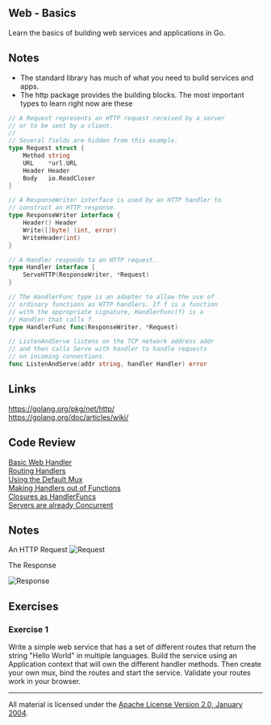 ## Web - Basics

Learn the basics of building web services and applications in Go.

## Notes

* The standard library has much of what you need to build services and apps.
* The http package provides the building blocks. The most important
  types to learn right now are these

```go
// A Request represents an HTTP request received by a server
// or to be sent by a client.
//
// Several fields are hidden from this example.
type Request struct {
	Method string
	URL    *url.URL
	Header Header
	Body   io.ReadCloser
}

// A ResponseWriter interface is used by an HTTP handler to
// construct an HTTP response.
type ResponseWriter interface {
	Header() Header
	Write([]byte) (int, error)
	WriteHeader(int)
}

// A Handler responds to an HTTP request.
type Handler interface {
	ServeHTTP(ResponseWriter, *Request)
}

// The HandlerFunc type is an adapter to allow the use of
// ordinary functions as HTTP handlers. If f is a function
// with the appropriate signature, HandlerFunc(f) is a
// Handler that calls f.
type HandlerFunc func(ResponseWriter, *Request)

// ListenAndServe listens on the TCP network address addr
// and then calls Serve with handler to handle requests
// on incoming connections.
func ListenAndServe(addr string, handler Handler) error
```


## Links

https://golang.org/pkg/net/http/  
https://golang.org/doc/articles/wiki/  

## Code Review

[Basic Web Handler](example1/main.go)  
[Routing Handlers](example2/main.go)  
[Using the Default Mux](example3/main.go)  
[Making Handlers out of Functions](example4/main.go)  
[Closures as HandlerFuncs](example5/main.go)  
[Servers are already Concurrent](example6/main.go)  

## Notes

An HTTP Request
![Request](request.png)

The Response

![Response](response.png)

## Exercises

### Exercise 1

Write a simple web service that has a set of different routes that return the string "Hello World" in multiple languages. Build the service using an Application context that will own the different handler methods. Then create your own mux, bind the routes and start the service. Validate your routes work in your browser.
___
All material is licensed under the [Apache License Version 2.0, January 2004](http://www.apache.org/licenses/LICENSE-2.0).
